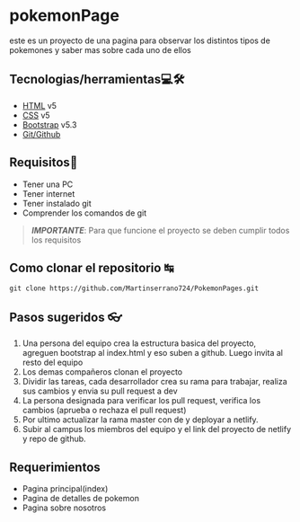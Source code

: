 # pokemonPage
este es un proyecto de una pagina para observar los distintos tipos de pokemones y saber mas sobre cada uno de ellos
## Tecnologias/herramientas💻🛠
- [HTML](https://lenguajehtml.com/html/) v5
- [CSS](https://developer.mozilla.org/es/docs/Web/CSS) v5
- [Bootstrap](https://getbootstrap.com/) v5.3
- [Git/Github](https://www.freecodecamp.org/espanol/news/git-vs-github-what-is-version-control-and-how-does-it-work/)

## Requisitos👀
- Tener una PC
- Tener internet
- Tener instalado git
- Comprender los comandos de git
> ***IMPORTANTE***: Para que funcione el proyecto se deben cumplir todos los requisitos

## Como clonar el repositorio ↹
`git clone https://github.com/Martinserrano724/PokemonPages.git`

## Pasos sugeridos 👓
1. Una persona del equipo crea la estructura basica del proyecto, agreguen bootstrap al index.html y eso suben a github. Luego invita al resto del equipo
1. Los demas compañeros clonan el proyecto
1. Dividir las tareas, cada desarrollador crea su rama para trabajar, realiza sus cambios y envia su pull request a dev
1.  La persona designada para verificar los pull request, verifica los cambios (aprueba o rechaza el pull request)
1. Por ultimo actualizar la rama master con de y deployar a netlify.
1. Subir al campus los miembros del equipo y el link del proyecto de netlify y repo de github.

## Requerimientos 
- Pagina principal(index)
- Pagina de detalles de pokemon
- Pagina sobre nosotros